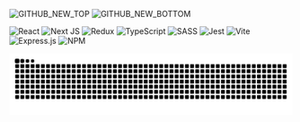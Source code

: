![GITHUB_NEW_TOP](https://github.com/user-attachments/assets/5b00acf8-0c6d-48ae-8087-3a54ad1293ad)
![GITHUB_NEW_BOTTOM](https://github.com/user-attachments/assets/f1c8eced-e936-4db8-85b1-c20658bf806a)
<!-- ** [![Typing SVG](https://readme-typing-svg.herokuapp.com?font=Fira+Code&weight=600&size=41&pause=1000&color=13C1F7&background=000000&center=true&vCenter=true&width=1000&height=100&lines=I'm+going+to+be+the+king+of+programmers!)](https://git.io/typing-svg) -->

![React](https://img.shields.io/badge/react-%2320232a.svg?style=for-the-badge&logo=react&logoColor=%2361DAFB) ![Next JS](https://img.shields.io/badge/Next-black?style=for-the-badge&logo=next.js&logoColor=white) ![Redux](https://img.shields.io/badge/redux-%23593d88.svg?style=for-the-badge&logo=redux&logoColor=white)  ![TypeScript](https://img.shields.io/badge/typescript-%23007ACC.svg?style=for-the-badge&logo=typescript&logoColor=white) ![SASS](https://img.shields.io/badge/SASS-hotpink.svg?style=for-the-badge&logo=SASS&logoColor=white) ![Jest](https://img.shields.io/badge/-jest-%23C21325?style=for-the-badge&logo=jest&logoColor=white) ![Vite](https://img.shields.io/badge/vite-%23646CFF.svg?style=for-the-badge&logo=vite&logoColor=white) ![Express.js](https://img.shields.io/badge/express.js-%23404d59.svg?style=for-the-badge&logo=express&logoColor=%2361DAFB) ![NPM](https://img.shields.io/badge/NPM-%23CB3837.svg?style=for-the-badge&logo=npm&logoColor=white)



<picture>
  <source media="(prefers-color-scheme: dark)" srcset="https://github.com/HuskarMid/HuskarMid/blob/output/github-contribution-grid-snake-dark.svg">
  <source media="(prefers-color-scheme: light)" srcset="https://github.com/HuskarMid/HuskarMid/blob/output/github-contribution-grid-snake-dark.svg">
  <img alt="github contribution grid snake animation" src="https://github.com/HuskarMid/HuskarMid/blob/output/github-contribution-grid-snake-dark.svg">
</picture>

<!--
**HuskarMid/HuskarMid** is a ✨ _special_ ✨ repository because its `README.md` (this file) appears on your GitHub profile.

Here are some ideas to get you started:

- 🔭 I’m currently working on ...
- 🌱 I’m currently learning ...
- 👯 I’m looking to collaborate on ...
- 🤔 I’m looking for help with ...
- 💬 Ask me about ...
- 📫 How to reach me: ...
- 😄 Pronouns: ...
- ⚡ Fun fact: ...
-->

